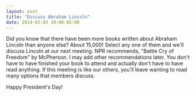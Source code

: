 ```yaml
---
layout: post
title: "Discuss Abraham Lincoln"
date: 2014-02-03 19:00-05:00
---
```

Did you know that there have been more books written about Abraham Lincoln than anyone else? About 15,000! Select any one of them and we'll discuss Lincoln at our next meeting. NPR recommends, "Battle Cry of Freedom" by McPherson. I may add other recommendations later. You don't have to have finished your book to attend and actually don't have to have read anything. If this meeting is like our others, you'll leave wanting to read many options that members discuss.

Happy President's Day!

